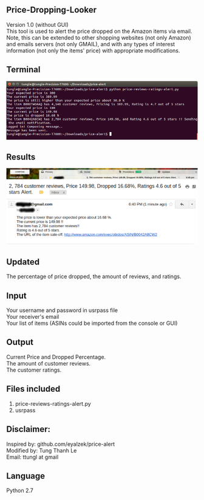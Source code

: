 ## Price-Dropping-Looker 
Version 1.0 (without GUI)</br>
This tool is used to alert the price dropped on the Amazon items via email.</br>
Note, this can be extended to other shopping websites (not only Amazon) and emails servers (not only GMAIL), and with any types of interest information (not only the items' price) with appropriate modifications.</br>

## Terminal
![alt tag](https://github.com/ttungl/Price-Dropped-Watcher/blob/master/results/price-review-rating-email--alert-v1.png?raw=true)

## Results
![alt tag](https://github.com/ttungl/Price-Dropped-Watcher/blob/master/results/emailed-alert-v1.png?raw=true)
![alt tag](https://github.com/ttungl/Price-Dropped-Watcher/blob/master/results/email-alert-content-v1.png?raw=true)

## Updated
The percentage of price dropped,
the amount of reviews, and ratings.<br />
## Input
Your username and password in usrpass file<br />
Your receiver's email<br />
Your list of items (ASINs could be imported from the console or GUI)<br />
## Output
Current Price and Dropped Percentage.<br />
The amount of customer reviews.<br />
The customer ratings.<br />
## Files included
1. price-reviews-ratings-alert.py<br/>
2. usrpass<br/>

## Disclaimer:
Inspired by: github.com/eyalzek/price-alert <br />
Modified by: Tung Thanh Le <br />
Email: ttungl at gmail <br />

## Language
Python 2.7 <br />
